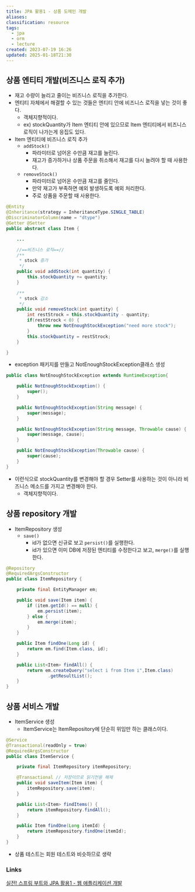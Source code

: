 ```yaml
---
title: JPA 활용1 - 상품 도메인 개발
aliases: 
classification: resource
tags:
  - jpa
  - orm
  - lecture
created: 2023-07-19 16:26
updated: 2025-01-18T21:30
---
```


## 상품 엔티티 개발(비즈니스 로직 추가)

- 재고 수량이 늘리고 줄이는 비즈니스 로직을 추가한다.
- 엔티티 자체에서 해결할 수 있는 것들은 엔티티 안에 비즈니스 로직을 넣는 것이 좋다.
    * 객체지향적이다.
    * ex) stockQuantity가 Item 엔티티 안에 있으므로 Item 엔티티에서 비즈니스 로직이 나가는게 응집도 있다.
- Item 엔티티에 비즈니스 로직 추가
    * `addStock()`
        - 파라미터로 넘어온 수만큼 재고를 늘린다.
        - 재고가 증가하거나 상품 주문을 취소해서 재고를 다시 늘려야 할 때 사용한다.
    * `removeStock()`
        - 파라미터로 넘어온 수만큼 재고를 줄인다.
        - 만약 재고가 부족하면 예외 발생하도록 예외 처리한다.
        - 주로 상품을 주문할 때 사용한다.

```java
@Entity
@Inheritance(strategy = InheritanceType.SINGLE_TABLE)
@DiscriminatorColumn(name = "dtype")
@Getter @Setter
public abstract class Item {

    ...

    //==비즈니스 로직==//
    /**
     * stock 증가
     */
    public void addStock(int quantity) {
        this.stockQuantity += quantity;
    }

    /**
     * stock 감소
     */
    public void removeStock(int quantity) {
        int restStrock = this.stockQuantity - quantity;
        if(restStrock < 0) {
            throw new NotEnoughStockException("need more stock");
        }
        this.stockQuantity = restStrock;
    }

}
```

- exception 패키지를 만들고 NotEnoughStockException클래스 생성

```java
public class NotEnoughStockException extends RuntimeException{

    public NotEnoughStockException() {
        super();
    }

    public NotEnoughStockException(String message) {
        super(message);
    }

    public NotEnoughStockException(String message, Throwable cause) {
        super(message, cause);
    }

    public NotEnoughStockException(Throwable cause) {
        super(cause);
    }
}
```

- 이런식으로 stockQuantity를 변경해야 할 경우 Setter를 사용하는 것이 아니라 비즈니스 메소드를 가지고 변경해야 한다.
    * 객체지향적이다.

## 상품 repository 개발

- ItemRepository 생성
    * `save()`
        - id가 없으면 신규로 보고 `persist()`를 실행한다.
        - id가 있으면 이미 DB에 저장된 엔티티를 수정한다고 보고, `merge()`를 실행한다.

```java
@Repository
@RequiredArgsConstructor
public class ItemRepository {

    private final EntityManager em;

    public void save(Item item) {
        if (item.getId() == null) {
            em.persist(item);
        } else {
            em.merge(item);
        }
    }

    public Item findOne(Long id) {
        return em.find(Item.class, id);
    }

    public List<Item> findAll() {
        return em.createQuery("select i from Item i",Item.class)
                .getResultList();
    }
}
```

## 상품 서비스 개발

- ItemService 생성
    * ItemService는 ItemRepository에 단순히 위임만 하는 클래스이다.

```java
@Service
@Transactional(readOnly = true)
@RequiredArgsConstructor
public class ItemService {

    private final ItemRepository itemRepository;

    @Transactional // 저장이므로 읽기전용 해제
    public void saveItem(Item item) {
        itemRepository.save(item);
    }

    public List<Item> findItems() {
        return itemRepository.findAll();
    }

    public Item findOne(Long itemId) {
        return itemRepository.findOne(itemId);
    }
}
```

- 상품 테스트는 회원 테스트와 비슷하므로 생략

### Links

[실전! 스프링 부트와 JPA 활용1 - 웹 애플리케이션 개발](https://www.inflearn.com/course/%EC%8A%A4%ED%94%84%EB%A7%81%EB%B6%80%ED%8A%B8-JPA-%ED%99%9C%EC%9A%A9-1/dashboard)
